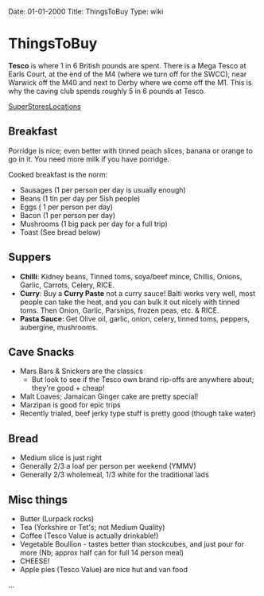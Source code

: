 Date: 01-01-2000
Title: ThingsToBuy
Type: wiki

ThingsToBuy
===========





**Tesco** is where 1 in 6 British pounds are spent. There is a Mega
Tesco at Earls Court, at the end of the M4 (where we turn off for the
SWCC), near Warwick off the M40 and next to Derby where we come off the
M1. This is why the caving club spends roughly 5 in 6 pounds at Tesco.

[SuperStoresLocations](https://union.ic.ac.uk/rcc/caving/old/wiki/edit.php?n=Main.SuperStoresLocations)





Breakfast
---------

Porridge is nice; even better with tinned peach slices, banana or orange
to go in it. You need more milk if you have porridge.

Cooked breakfast is the norm:

-   Sausages (1 per person per day is usually enough)
-   Beans (1 tin per day per 5ish people)
-   Eggs ( 1 per person per day)
-   Bacon (1 per person per day)
-   Mushrooms (1 big pack per day for a full trip)
-   Toast (See bread below)





Suppers
-------

-   **Chilli**: Kidney beans, Tinned toms, soya/beef mince, Chillis,
    Onions, Garlic, Carrots, Celery, RICE.
-   **Curry**: Buy a **Curry Paste** not a curry sauce! Balti works very
    well, most people can take the heat, and you can bulk it out nicely
    with tinned toms. Then Onion, Garlic, Parsnips, frozen peas, etc.
    & RICE.
-   **Pasta Sauce**: Get Olive oil, garlic, onion, celery, tinned toms,
    peppers, aubergine, mushrooms.





Cave Snacks
-----------

-   Mars Bars & Snickers are the classics
    -   But look to see if the Tesco own brand rip-offs are anywhere
        about; they're good + cheap!
-   Malt Loaves; Jamaican Ginger cake are pretty special!
-   Marzipan is good for epic trips
-   Recently trialed, beef jerky type stuff is pretty good (though
    take water)





Bread
-----

-   Medium slice is just right
-   Generally 2/3 a loaf per person per weekend (YMMV)
-   Generally 2/3 wholemeal, 1/3 white for the traditional lads





Misc things
-----------

-   Butter (Lurpack rocks)
-   Tea (Yorkshire or Tet's; not Medium Quality)
-   Coffee (Tesco Value is actually drinkable!)
-   Vegetable Boullion - tastes better than stockcubes, and just pour
    for more (Nb; approx half can for full 14 person meal)
-   CHEESE!
-   Apple pies (Tesco Value) are nice hut and van food

...
